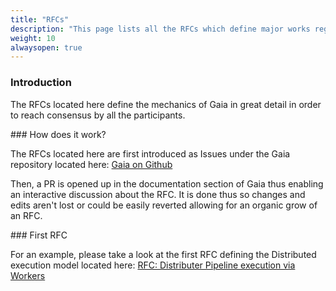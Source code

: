 ```yaml
---
title: "RFCs"
description: "This page lists all the RFCs which define major works regarding Gaia."
weight: 10
alwaysopen: true
---
```


### Introduction

The RFCs located here define the mechanics of Gaia in great detail in order to reach
consensus by all the participants.

### How does it work?

The RFCs located here are first introduced as Issues under the Gaia repository located here:
<a href="https://github.com/gaia-pipeline/gaia" target="_blank">Gaia on Github</a>

Then, a PR is opened up in the documentation section of Gaia thus enabling an interactive
discussion about the RFC. It is done thus so changes and edits aren't lost or could be easily
reverted allowing for an organic grow of an RFC.

### First RFC

For an example, please take a look at the first RFC defining the Distributed execution model
located here: <a href="https://github.com/gaia-pipeline/gaia/issues/107" target="_blank">RFC: Distributer Pipeline execution via Workers</a>

